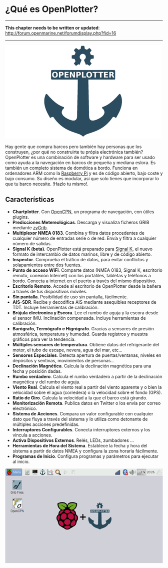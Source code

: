 # ¿Qué es OpenPlotter?
---

**This chapter needs to be written or updated**: http://forum.openmarine.net/forumdisplay.php?fid=16

---

![OpenPlotter logo](../en/openplotter500x300.png)


Hay gente que compra barcos pero también hay personas que los construyen, ¿por qué no construirte tu própia electrónica también? OpenPlotter es una combinación de software y hardware para ser usado como ayuda a la navegación en barcos de pequeña y mediana eslora. Es también un completo sistema de domótica a bordo. Funciona en ordenadores ARM como la [Raspberry Pi](https://www.raspberrypi.org/) y es de código abierto, bajo coste y bajo consumo. Su diseño es modular, así que solo tienes que incorporar lo que tu barco necesite. !Hazlo tu mismo!.


## Características

* **Chartplotter**. Con [OpenCPN](http://opencpn.org), un programa de navegación, con útiles plugins.
* **Predicciones Metereológicas**. Descarga y visualiza ficheros GRIB mediante [zyGrib](http://www.zygrib.org).
* **Multiplexor NMEA 0183**. Combina y filtra datos procedentes de cualquier número de entradas serie o de red.  Envía y filtra a cualquier número de salidas.
* **Signal K (beta)**. OpenPlotter está preparado para [Signal K](http://signalk.org/), el nuevo formato de intercambio de datos marinos, libre y de código abierto.
* **Inspector**. Comprueba el tráfico de datos, para evitar conflictos y solapamientos entre dos fuentes.
* **Punto de acceso WiFi**. Comparte datos (NMEA 0183, Signal K, escritorio remoto, conexión Internet) con los portátiles, tabletas y teléfonos a bordo. Conecta a internet en el puerto a través del mismo dispositivo.
* **Escritorio Remoto**. Accede al escritorio de OpenPlotter desde la bañera a través de tus dispositivos móviles.
* **Sin pantalla**. Posibilidad de uso sin pantalla, fácilmente.
* **AIS-SDR**. Recibe y decodifica AIS mediante asequibles receptores de TDT. Incluye herramientas de calibración.
* **Brújula electronica y Escora**. Lee el rumbo de aguja y la escora desde el sensor IMU. Inclinación compensada. Incluye herramientas de calibración.
* **Barógrafo, Termógrafo e Higrógrafo**. Gracias a sensores de presión atmosférica, temperatura y humedad. Guarda registros y muestra gráficos para ver la tendencia.
* **Múltiples sensores de temperatura**. Obtiene datos del refrigerante del motor, el tubo de escape, nevera, agua del mar, etc...
* **Sensores Especiales**. Detecta apertura de puertas/ventanas, niveles en depósitos y sentinas, movimientos de personas...
* **Declinación Magnética**. Calcula la declinación magnética para una fecha y posición dadas.
* **Rumbo verdadero**. Calcula el rumbo verdadero a partir de la declinación magnética y del rumbo de aguja.
* **Viento Real**. Calcula el viento real a partir del viento aparente y o bien la velocidad sobre el agua (corredera) o la velocidad sobre el fondo (GPS).
* **Ratio de Giro**. Calcula la velocidad a la que el barco está girando.
* **Monitorización Remota**. Publica datos en Twitter o los envía por correo electrónico.
* **Sistema de Acciones**. Compara un valor configurable con cualquier dato que fluya a través del sistema y lo utiliza como detonante de múltiples acciones predefinidas.
* **Interruptores Configurables**. Conecta interruptores externos y los vincula a acciones.
* **Activa Dispositivos Externos**. Relés, LEDs, zumbadores ...
* **Herramientas de Hora del Sistema**. Establece la fecha y hora del sistema a partir de datos NMEA y configura la zona horaria fácilmente.
* **Programas de Inicio**. Configura programas y parámetros para ejecutar al inicio.

![OpenPlotter desktop](../en/openplotter.png)